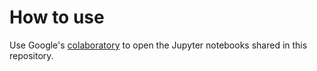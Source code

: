 # How to use
Use Google's [colaboratory](https://research.google.com/colaboratory) to open the Jupyter notebooks shared in this repository.